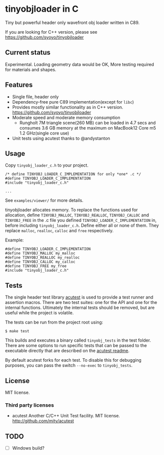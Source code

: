 # tinyobjloader in C

Tiny but powerful header only wavefront obj loader written in C89.

If you are looking for C++ version, please see https://github.com/syoyo/tinyobjloader

## Current status

Experimental. Loading geometry data would be OK, More testing required for materials and shapes.

## Features

* Single file, header only 
* Dependency-free pure C89 implementation(except for `libc`)
* Provides mostly similar functionality as in C++ version. https://github.com/syoyo/tinyobjloader
* Moderate speed and moderate memory consumption
  * Rungholt 7M triangle scene(260 MB) can be loaded in 4.7 secs and consumes 3.6 GB memory at the maximum on MacBook12 Core m5 1.2 GHz(single core use)
* Unit tests using acutest thanks to @andystanton 


## Usage

Copy `tinyobj_loader_c.h` to your project.

```
/* define TINYOBJ_LOADER_C_IMPLEMENTATION for only *one* .c */
#define TINYOBJ_LOADER_C_IMPLEMENTATION
#include "tinyobj_loader_c.h"

...

```

See `examples/viewer/` for more details.

tinyobjloader allocates memory. To replace the functions used for allocation,
define `TINYOBJ_MALLOC`, `TINYOBJ_REALLOC`, `TINYOBJ_CALLOC` and `TINYOBJ_FREE` in the .c file
you defined `TINYOBJ_LOADER_C_IMPLEMENTATION` in, before including `tinyobj_loader_c.h`.
Define either all or none of them. They replace `malloc`, `realloc`, `calloc` and `free` respectively.

Example:
```
#define TINYOBJ_LOADER_C_IMPLEMENTATION
#define TINYOBJ_MALLOC my_malloc
#define TINYOBJ_REALLOC my_realloc
#define TINYOBJ_CALLOC my_calloc
#define TINYOBJ_FREE my_free
#include "tinyobj_loader_c.h"
```

## Tests

The single header test library [acutest](https://github.com/mity/acutest) is used to provide a test runner and assertion macros. There are two test suites: one for the API and one for the internal functions. Ultimately the internal tests should be removed, but are useful while the project is volatile.

The tests can be run from the project root using:

```
$ make test
```

This builds and executes a binary called `tinyobj_tests` in the test folder. There are some options to run specific tests that can be passed to the executable directly that are described on the [acutest readme](https://github.com/mity/acutest#running-unit-tests).

By default acutest forks for each test. To disable this for debugging purposes, you can pass the switch `--no-exec` to `tinyobj_tests`.

## License

MIT license.

### Third party licenses

* acutest Another C/C++ Unit Test facility. MIT license. http://github.com/mity/acutest

## TODO

* [ ] Windows build?
